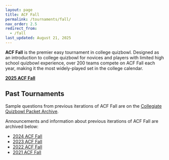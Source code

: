 ```yaml
---
layout: page
title: ACF Fall
permalink: /tournaments/fall/
nav_order: 2.5
redirect_from:
  - /fall
last_updated: August 21, 2025
---
```


**ACF Fall** is the premier easy tournament in college quizbowl. Designed as an introduction to college quizbowl for novices and players with limited high school quizbowl experience, over 200 teams compete on ACF Fall each year, making it the most widely-played set in the college calendar.

**[2025 ACF Fall](2025)**

## Past Tournaments

Sample questions from previous iterations of ACF Fall are on the [Collegiate Quizbowl Packet Archive](https://hsquizbowl.org/db/questionsets/search/?name=ACF+Fall&col=1&season=&archived=y).

Announcements and information about previous iterations of ACF Fall are archived below:

* [2024 ACF Fall](2024)
* [2023 ACF Fall](2023)
* [2022 ACF Fall](2022)
* [2021 ACF Fall](2021)
